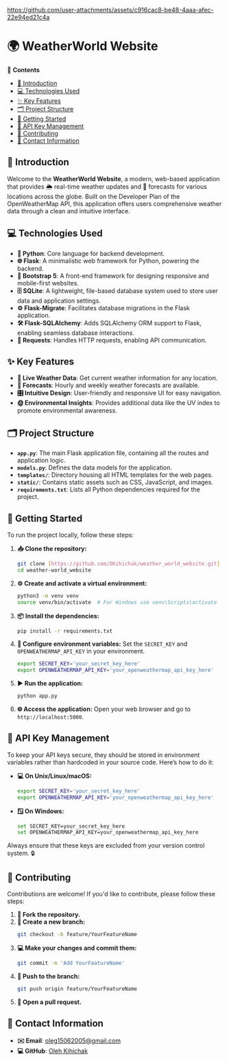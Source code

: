 




https://github.com/user-attachments/assets/c916cac8-be48-4aaa-afec-22e94ed21c4a


# 🌍 WeatherWorld Website

📝 **Contents**
- [🌟 Introduction](#-introduction)
- [💻 Technologies Used](#-technologies-used)
- [✨ Key Features](#-key-features)
- [🗂️ Project Structure](#️-project-structure)
- [🚀 Getting Started](#-getting-started)
- [🔑 API Key Management](#-api-key-management)
- [🤝 Contributing](#-contributing)
- [📧 Contact Information](#-contact-information)

## 🌟 Introduction
Welcome to the **WeatherWorld Website**, a modern, web-based application that provides 🌦️ real-time weather updates and 📅 forecasts for various locations across the globe. Built on the Developer Plan of the OpenWeatherMap API, this application offers users comprehensive weather data through a clean and intuitive interface.

## 💻 Technologies Used
- **🐍 Python**: Core language for backend development.
- **🌐 Flask**: A minimalistic web framework for Python, powering the backend.
- **🎨 Bootstrap 5**: A front-end framework for designing responsive and mobile-first websites.
- **🗄️ SQLite**: A lightweight, file-based database system used to store user data and application settings.
- **⚙️ Flask-Migrate**: Facilitates database migrations in the Flask application.
- **🛠️ Flask-SQLAlchemy**: Adds SQLAlchemy ORM support to Flask, enabling seamless database interactions.
- **📡 Requests**: Handles HTTP requests, enabling API communication.

## ✨ Key Features
- **📡 Live Weather Data**: Get current weather information for any location.
- **📅 Forecasts**: Hourly and weekly weather forecasts are available.
- **🎛️ Intuitive Design**: User-friendly and responsive UI for easy navigation.
- **🌞 Environmental Insights**: Provides additional data like the UV index to promote environmental awareness.

## 🗂️ Project Structure
- **`app.py`**: The main Flask application file, containing all the routes and application logic.
- **`models.py`**: Defines the data models for the application.
- **`templates/`**: Directory housing all HTML templates for the web pages.
- **`static/`**: Contains static assets such as CSS, JavaScript, and images.
- **`requirements.txt`**: Lists all Python dependencies required for the project.

## 🚀 Getting Started
To run the project locally, follow these steps:

1. **📥 Clone the repository:**
    ```bash
    git clone [https://github.com/OKihichak/weather_world_website.git]
    cd weather-world_website
    ```

2. **⚙️ Create and activate a virtual environment:**
    ```bash
    python3 -m venv venv
    source venv/bin/activate  # For Windows use venv\Scripts\activate
    ```

3. **📦 Install the dependencies:**
    ```bash
    pip install -r requirements.txt
    ```

4. **🔧 Configure environment variables:** Set the `SECRET_KEY` and `OPENWEATHERMAP_API_KEY` in your environment.
    ```bash
    export SECRET_KEY='your_secret_key_here'
    export OPENWEATHERMAP_API_KEY='your_openweathermap_api_key_here'
    ```

5. **▶️ Run the application:**
    ```bash
    python app.py
    ```

6. **🌐 Access the application:** Open your web browser and go to `http://localhost:5000`.

## 🔑 API Key Management
To keep your API keys secure, they should be stored in environment variables rather than hardcoded in your source code. Here’s how to do it:

- **💻 On Unix/Linux/macOS:**
    ```bash
    export SECRET_KEY='your_secret_key_here'
    export OPENWEATHERMAP_API_KEY='your_openweathermap_api_key_here'
    ```

- **🪟 On Windows:**
    ```bash
    set SECRET_KEY=your_secret_key_here
    set OPENWEATHERMAP_API_KEY=your_openweathermap_api_key_here
    ```

Always ensure that these keys are excluded from your version control system. 🔒

## 🤝 Contributing
Contributions are welcome! If you'd like to contribute, please follow these steps:

1. **🍴 Fork the repository.**
2. **🌿 Create a new branch:**
    ```bash
    git checkout -b feature/YourFeatureName
    ```
3. **💻 Make your changes and commit them:**
    ```bash
    git commit -m 'Add YourFeatureName'
    ```
4. **🚀 Push to the branch:**
    ```bash
    git push origin feature/YourFeatureName
    ```
5. **🔄 Open a pull request.**

## 📧 Contact Information
- **✉️ Email**: oleg15062005@gmail.com
- **💻 GitHub**: [Oleh Kihichak](https://github.com/OKihichak)
